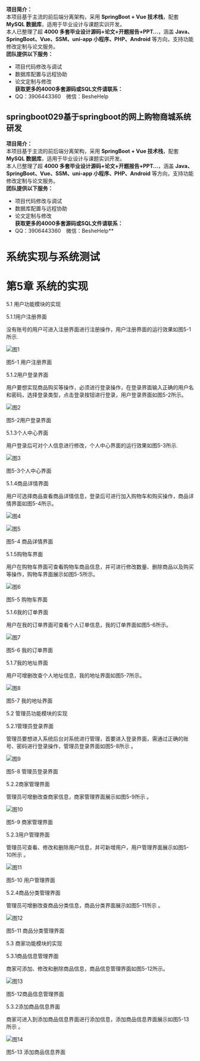 **项目简介：**  
本项目基于主流的前后端分离架构，采用 **SpringBoot + Vue 技术栈**，配套 **MySQL 数据库**，适用于毕业设计与课题实训开发。  
本人已整理了超 **4000 多套毕业设计源码+论文+开题报告+PPT...**，涵盖 **Java、SpringBoot、Vue、SSM、uni-app 小程序、PHP、Android** 等方向，支持功能修改定制与论文服务。  
**团队提供以下服务：**  
- 项目代码修改与调试  
- 数据库配置与远程协助  
- 论文定制与修改  
**获取更多的4000多套源码或SQL文件请联系：**  
- QQ：3906443360 微信：BesheHelp


## springboot029基于springboot的网上购物商城系统研发

**项目简介：**  
本项目基于主流的前后端分离架构，采用 **SpringBoot + Vue 技术栈**，配套 **MySQL 数据库**，适用于毕业设计与课题实训开发。  
本人已整理了超 **4000 多套毕业设计源码+论文+开题报告+PPT...**，涵盖 **Java、SpringBoot、Vue、SSM、uni-app 小程序、PHP、Android** 等方向，支持功能修改定制与论文服务。  
**团队提供以下服务：**  
- 项目代码修改与调试  
- 数据库配置与远程协助  
- 论文定制与修改  
**获取更多的4000多套源码或SQL文件请联系：**  
- QQ：3906443360 微信：BesheHelp**


# 系统实现与系统测试

# 第5章  系统的实现

5.1 用户功能模块的实现

5.1.1用户注册界面

没有账号的用户可进入注册界面进行注册操作，用户注册界面的运行效果如图5-1所示.

![图1](images/image_0.png)

图5-1 用户注册界面

5.1.2用户登录界面

用户要想实现商品购买等操作，必须进行登录操作，在登录界面输入正确的用户名和密码，选择登录类型，点击登录按钮进行登录，用户登录界面如图5-2所示。

![图2](images/image_1.png)

图5-2用户登录界面

5.1.3个人中心界面

用户登录后可对个人信息进行修改，个人中心界面的运行效果如图5-3所示.

![图3](images/image_2.png)

图5-3个人中心界面

5.1.4商品详情界面

用户可选择商品查看商品详情信息，登录后可进行加入购物车和购买操作，商品详情界面如图5-4所示。

![图4](images/image_3.png)

![图5](images/image_4.png)

图5-4 商品详情界面

5.1.5购物车界面

用户在购物车界面可查看购物车商品信息，并可进行修改数量、删除商品以及购买等操作，购物车界面展示如图5-5所示。

![图6](images/image_5.png)

图5-5 购物车界面

5.1.6我的订单界面

用户在我的订单界面可查看个人订单信息，我的订单界面如图5-6所示。

![图7](images/image_6.png)

图5-6 我的订单界面

5.1.7我的地址界面

用户可增删改查个人地址信息，我的地址界面如图5-7所示。

![图8](images/image_7.png)

图5-7  我的地址界面

5.2 管理员功能模块的实现

5.2.1管理员登录界面

管理员要想进入系统后台对系统进行管理，首要进入登录界面，需通过正确的账号、密码进行登录操作，管理员登录界面如图5-8所示 。

![图9](images/image_8.png)

图5-8 管理员登录界面

5.2.2商家管理界面

管理员可增删改查商家信息，商家管理界面展示如图5-9所示 。

![图10](images/image_9.png)

图5-9  商家管理界面

5.2.3用户管理界面

管理员可查看、修改和删除用户信息，并可新增用户，用户管理界面展示如图5-10所示 。

![图11](images/image_10.png)

图5-10  用户管理界面

5.2.4商品分类管理界面

管理员可增删改查商品分类信息，商品分类界面展示如图5-11所示 。

![图12](images/image_11.png)

图5-11 商品分类管理界面

5.3 商家功能模块的实现

5.3.1商品信息管理界面

商家可添加、修改和删除商品信息，商品信息管理界面如图5-12所示。

![图13](images/image_12.png)

图5-12商品信息管理界面

5.3.2添加商品信息界面

商家可进入到添加商品信息界面进行添加信息，添加商品信息界面展示如图5-13所示 。

![图14](images/image_13.png)

图5-13 添加商品信息界面

